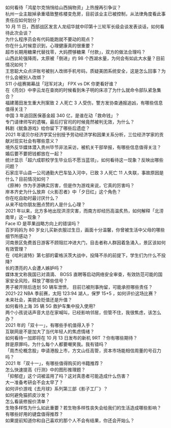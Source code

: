 如何看待「鸿星尔克悄悄给山西捐物资」上热搜再引争议？  
杭州一业主敲掉承重墙致整栋楼变危房，目前该业主已被控制，从法律角度看此事责任应如何划分？  
10 月 11 日，西部战区发言人龙绍华就中印第十三轮军长级会谈发表谈话，如何看待此次会谈？  
为什么程序员会有代码能跑就不要动的观点？  
你在什么时候意识到，心理健康真的很重要？  
超市长期用糖果代替找零，大妈攒够糖果「付款」，双方的做法合理吗？  
山西此轮强降雨，太原被「倒进」约 98 个西湖水量，为何会有如此大水量？目前情况如何？  
王思聪大众点评账号被别人改绑手机号码，质疑美团系统安全，这是怎么回事？为什么会被别人改绑？  
S11 小组赛揭幕战「冠军对决」 FPX vs DK 你更看好谁？  
在《亮剑》中李云龙在查岗的时候看到朱子明的床凉了为什么就命令部队紧急集合？  
福建莆田发生重大刑案致 2 人死亡 3 人受伤，警方发协查通报追凶，有哪些信息值得关注？  
中国 3 年追回医保基金超 340 亿，是谁在动「救命钱」？  
专门请律师写的遗嘱，最后打官司的时候竟然被判无效，为什么？  
韩剧《鱿鱼游戏》给你留下了哪些后遗症？  
2021 年诺贝尔经济学奖分别授予劳动经济学和因果关系分析，三位经济学家的贡献对现实社会有哪些意义？  
境外反华媒体潜入贵州毕节非法采访，被机关干部举报，有哪些信息值得关注？  
婚后要不要把钱都放在一起？  
统计显示「超六成职校学生毕业后不愿当蓝领」，如何看待这一现象？反映出哪些问题？  
石家庄平山县一公司通勤大巴车坠入河中，已致 3 人死亡 11 人失联，事故原因是什么？目前情况如何？  
《原神》作为手游确实厉害，但是作为游戏来说，它真的厉害吗？  
岸本齐史为什么放弃《火影忍者》中「夕日红」这个角色？  
你在吃自助时最讨厌什么？  
从来不给你朋友圈点赞的人是什么心理？  
2021 年以来，北方多地出现洪涝灾害，而南方却经历高温炙热，如何解释「北涝南旱」这一现象？  
Face ID 是苹果战略方向上的错误吗？  
百岁妈妈为 80 岁女儿买新衣服过生日，画面十分温馨，你曾被生活中父母的哪些细节所感动？  
河南景区免费首日游客不顾阻拦冲进大门，目击者称人群因着急涌入，景区该如何有效管理？  
在《哈利波特》第七部的霍格沃茨大战中，投降不杀的前提下，学生们为什么不投降?  
长的漂亮的人会遭人嫉妒吗？  
媒体发文称我国已对滴滴、 BOSS 直聘等启动网络安全审查，有效防范可能的国家安全风险，释放了哪些信号？  
男子被开除后连划 50 辆车泄愤， 目前已被刑事拘留，可能承担哪些责任？  
2021-22 NBA 季前赛，太阳 123:94 湖人，保罗 15+5 ，如何评价这场比赛？  
未来社会，美貌会贬值还是升值？  
如何看待上海 35 辆 5G 救护车集中投入使用?  
两个小孩说话声音大总在家喊叫，已经影响邻居，但管不住，我很焦虑，该怎么办？  
2021 年的「双十一」，有哪些手机值得入手？  
互联网是不是加大了当代年轻人的焦虑情绪？  
如何看待一加即将在 10 月 13 日发布的新机 9RT ？你有哪些期待？  
胖是原罪吗，为什么每个人都要嘲笑我。我有错吗？  
「周杰伦概念股」申请港股上市，方文山任高管，资本市场能相信周董的号召力吗？  
2021 年「双十一」，有哪些值得购买的书籍推荐？  
怎么快速提高《行测》中的图形推理题？  
「抑郁症」这个词被滥用了吗？这对真患者可能造成什么伤害？  
大一准备考研会不会太早了？  
如何评价游戏《去月球》系列第三部《影子工厂》？  
如何避免猫抓皮沙发？  
怎么看装修报价清单？  
生物多样性为什么如此重要？若生物多样性丧失会给我们的生活造成哪些影响？  
有哪些好用的键盘值得推荐？  
如果提前知道你和自己喜欢的那个人不会有结果，你还会开始么？  

